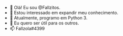 - 👋 Olá! Eu sou @Fallzitos.
- 👀 Estou interessado em expandir meu conhecimento.
- 🌱 Atualmente, programo em Python 3.
- 💞️ Eu quero ser útil para os outros.
- 📫 Fallzola#4399

<!---
Fallzitos/Fallzitos is a ✨ special ✨ repository because its `README.md` (this file) appears on your GitHub profile.
You can click the Preview link to take a look at your changes.
--->
